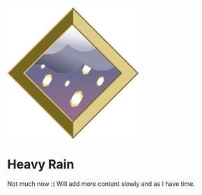 ![heavy-rain-icon](icon.png)

# Heavy Rain

Not much now :( Will add more content slowly and as I have time.
